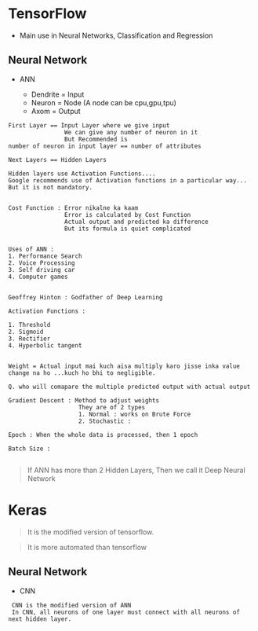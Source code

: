 # TensorFlow
* Main use in Neural Networks, Classification and Regression

## Neural Network

* ANN

    * Dendrite = Input
    * Neuron = Node (A node can be cpu,gpu,tpu)
    * Axom = Output

```
First Layer == Input Layer where we give input
                We can give any number of neuron in it
                But Recommended is 
number of neuron in input layer == number of attributes 

Next Layers == Hidden Layers

Hidden layers use Activation Functions....
Google recommends use of Activation functions in a particular way... But it is not mandatory.


Cost Function : Error nikalne ka kaam
                Error is calculated by Cost Function
                Actual output and predicted ka difference
                But its formula is quiet complicated


Uses of ANN : 
1. Performance Search
2. Voice Processing
3. Self driving car
4. Computer games


Geoffrey Hinton : Godfather of Deep Learning

Activation Functions : 

1. Threshold
2. Sigmoid
3. Rectifier
4. Hyperbolic tangent


Weight = Actual input mai kuch aisa multiply karo jisse inka value change na ho ...kuch ho bhi to negligible.

Q. who will comapare the multiple predicted output with actual output

Gradient Descent : Method to adjust weights
                    They are of 2 types
                    1. Normal : works on Brute Force
                    2. Stochastic : 

Epoch : When the whole data is processed, then 1 epoch

Batch Size :


```

> If ANN has more than 2 Hidden Layers, Then we call it Deep Neural Network

# Keras

> It is the modified version of tensorflow.

> It is more automated than tensorflow
## Neural Network

* CNN

```
 CNN is the modified version of ANN
 In CNN, all neurons of one layer must connect with all neurons of next hidden layer.
```

